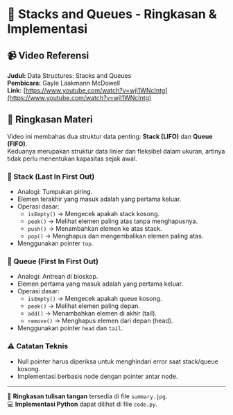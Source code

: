 # 📘 Stacks and Queues - Ringkasan & Implementasi

## 📹 Video Referensi
**Judul:** Data Structures: Stacks and Queues  
**Pembicara:** Gayle Laakmann McDowell  
**Link:** [https://www.youtube.com/watch?v=wjI1WNcIntg](https://www.youtube.com/watch?v=wjI1WNcIntg)

## 🧠 Ringkasan Materi

Video ini membahas dua struktur data penting: **Stack (LIFO)** dan **Queue (FIFO)**.  
Keduanya merupakan struktur data linier dan fleksibel dalam ukuran, artinya tidak perlu menentukan kapasitas sejak awal.

### 📌 Stack (Last In First Out)
- Analogi: Tumpukan piring.
- Elemen terakhir yang masuk adalah yang pertama keluar.
- Operasi dasar:
  - `isEmpty()` → Mengecek apakah stack kosong.
  - `peek()` → Melihat elemen paling atas tanpa menghapusnya.
  - `push()` → Menambahkan elemen ke atas stack.
  - `pop()` → Menghapus dan mengembalikan elemen paling atas.
- Menggunakan pointer `top`.

### 📌 Queue (First In First Out)
- Analogi: Antrean di bioskop.
- Elemen pertama yang masuk adalah yang pertama keluar.
- Operasi dasar:
  - `isEmpty()` → Mengecek apakah queue kosong.
  - `peek()` → Melihat elemen paling depan.
  - `add()` → Menambahkan elemen di akhir (tail).
  - `remove()` → Menghapus elemen dari depan (head).
- Menggunakan pointer `head` dan `tail`.

### ⚠️ Catatan Teknis
- Null pointer harus diperiksa untuk menghindari error saat stack/queue kosong.
- Implementasi berbasis node dengan pointer antar node.

---

📝 **Ringkasan tulisan tangan** tersedia di file `summary.jpg`.  
💻 **Implementasi Python** dapat dilihat di file `code.py`.

